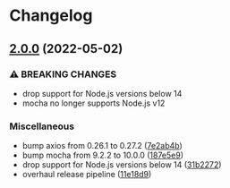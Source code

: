 # Changelog

## [2.0.0](https://github.com/rowanmanning/hijack-express-render/compare/v1.1.0...v2.0.0) (2022-05-02)


### ⚠ BREAKING CHANGES

* drop support for Node.js versions below 14
* mocha no longer supports Node.js v12

### Miscellaneous

* bump axios from 0.26.1 to 0.27.2 ([7e2ab4b](https://github.com/rowanmanning/hijack-express-render/commit/7e2ab4bf1568460e532f58b15dcbb443d847ee68))
* bump mocha from 9.2.2 to 10.0.0 ([187e5e9](https://github.com/rowanmanning/hijack-express-render/commit/187e5e9b10a31bccad9a4670bf26579eeaf6060c))
* drop support for Node.js versions below 14 ([31b2272](https://github.com/rowanmanning/hijack-express-render/commit/31b2272075c3d5fb4feb66db6f6479181682efe6))
* overhaul release pipeline ([11e18d9](https://github.com/rowanmanning/hijack-express-render/commit/11e18d9c0834827d5a140b89fae12fc6dc915884))
